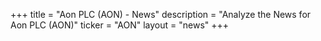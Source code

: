 +++
title = "Aon PLC (AON) - News"
description = "Analyze the News for Aon PLC (AON)"
ticker = "AON"
layout = "news"
+++

